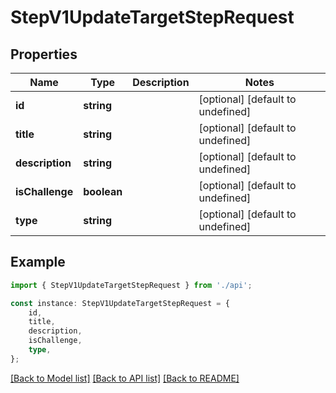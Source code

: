 # StepV1UpdateTargetStepRequest


## Properties

Name | Type | Description | Notes
------------ | ------------- | ------------- | -------------
**id** | **string** |  | [optional] [default to undefined]
**title** | **string** |  | [optional] [default to undefined]
**description** | **string** |  | [optional] [default to undefined]
**isChallenge** | **boolean** |  | [optional] [default to undefined]
**type** | **string** |  | [optional] [default to undefined]

## Example

```typescript
import { StepV1UpdateTargetStepRequest } from './api';

const instance: StepV1UpdateTargetStepRequest = {
    id,
    title,
    description,
    isChallenge,
    type,
};
```

[[Back to Model list]](../README.md#documentation-for-models) [[Back to API list]](../README.md#documentation-for-api-endpoints) [[Back to README]](../README.md)
